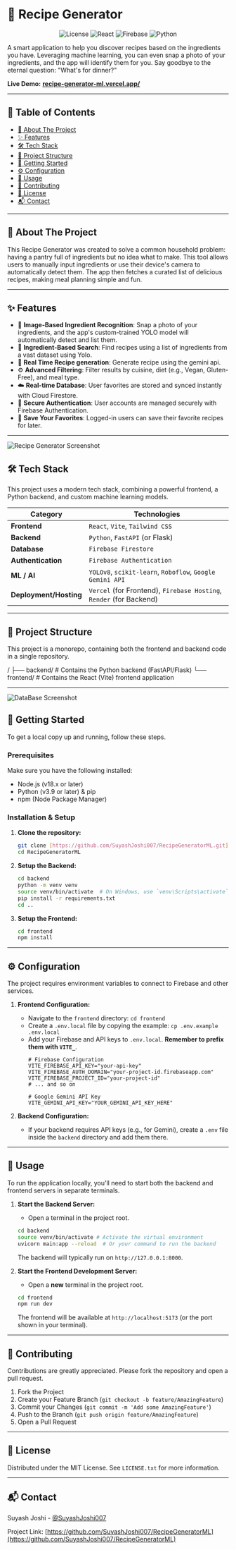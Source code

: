 
# 🍳 Recipe Generator

<p align="center">
  <img src="https://img.shields.io/badge/license-MIT-blue.svg" alt="License">
  <img src="https://img.shields.io/badge/React-20232A?style=for-the-badge&logo=react&logoColor=61DAFB" alt="React">
  <img src="https://img.shields.io/badge/Firebase-FFCA28?style=for-the-badge&logo=firebase&logoColor=black" alt="Firebase">
  <img src="https://img.shields.io/badge/Python-3776AB?style=for-the-badge&logo=python&logoColor=white" alt="Python">
</p>

A smart application to help you discover recipes based on the ingredients you have. Leveraging machine learning, you can even snap a photo of your ingredients, and the app will identify them for you. Say goodbye to the eternal question: "What's for dinner?"

**Live Demo:** [**recipe-generator-ml.vercel.app/**](recipe-generator-ml.vercel.app/)

---

## 📖 Table of Contents

- [📝 About The Project](#-about-the-project)
- [✨ Features](#-features)
- [🛠️ Tech Stack](#️-tech-stack)
- [📂 Project Structure](#-project-structure)
- [🚀 Getting Started](#-getting-started)
- [⚙️ Configuration](#️-configuration)
- [🧩 Usage](#-usage)
- [🤝 Contributing](#-contributing)
- [📄 License](#-license)
- [📬 Contact](#-contact)

---

## 📝 About The Project

This Recipe Generator was created to solve a common household problem: having a pantry full of ingredients but no idea what to make. This tool allows users to manually input ingredients or use their device's camera to automatically detect them. The app then fetches a curated list of delicious recipes, making meal planning simple and fun.

---

## ✨ Features

-   📸 **Image-Based Ingredient Recognition**: Snap a photo of your ingredients, and the app's custom-trained YOLO model will automatically detect and list them.
-   📝 **Ingredient-Based Search**: Find recipes using a list of ingredients from a vast dataset using Yolo.
-   💾 **Real Time Recipe generation**: Generate recipe using the gemini api.
-   ⚙️ **Advanced Filtering**: Filter results by cuisine, diet (e.g., Vegan, Gluten-Free), and meal type.
-   ☁️ **Real-time Database**: User favorites are stored and synced instantly with Cloud Firestore.
-   🔐 **Secure Authentication**: User accounts are managed securely with Firebase Authentication.
-   💾 **Save Your Favorites**: Logged-in users can save their favorite recipes for later.


---
![Recipe Generator Screenshot](./frontend/public/landingPage.png)

## 🛠️ Tech Stack


This project uses a modern tech stack, combining a powerful frontend, a Python backend, and custom machine learning models.

| Category                | Technologies                                                                          |
| ----------------------- | ------------------------------------------------------------------------------------- |
| **Frontend** | `React`, `Vite`, `Tailwind CSS`                                                       |
| **Backend** | `Python`, `FastAPI` (or Flask)                                                        |
| **Database** | `Firebase Firestore`                                                                  |
| **Authentication** | `Firebase Authentication`                                                             |
| **ML / AI** | `YOLOv8`, `scikit-learn`, `Roboflow`, `Google Gemini API`                              |
| **Deployment/Hosting** | `Vercel` (for Frontend), `Firebase Hosting`, `Render` (for Backend)                   |

---

## 📂 Project Structure

This project is a monorepo, containing both the frontend and backend code in a single repository.

/
├── backend/      # Contains the Python backend (FastAPI/Flask)
└── frontend/     # Contains the React (Vite) frontend application


---

![DataBase Screenshot](./frontend/public/database.png)

## 🚀 Getting Started

To get a local copy up and running, follow these steps.

### Prerequisites

Make sure you have the following installed:
- Node.js (v18.x or later)
- Python (v3.9 or later) & pip
- npm (Node Package Manager)

### Installation & Setup

1.  **Clone the repository:**
    ```bash
    git clone [https://github.com/SuyashJoshi007/RecipeGeneratorML.git](https://github.com/SuyashJoshi007/RecipeGeneratorML.git)
    cd RecipeGeneratorML
    ```

2.  **Setup the Backend:**
    ```bash
    cd backend
    python -m venv venv
    source venv/bin/activate  # On Windows, use `venv\Scripts\activate`
    pip install -r requirements.txt
    cd ..
    ```

3.  **Setup the Frontend:**
    ```bash
    cd frontend
    npm install
    ```

---

## ⚙️ Configuration

The project requires environment variables to connect to Firebase and other services.

1.  **Frontend Configuration:**
    - Navigate to the `frontend` directory: `cd frontend`
    - Create a `.env.local` file by copying the example: `cp .env.example .env.local`
    - Add your Firebase and API keys to `.env.local`. **Remember to prefix them with `VITE_`**.
      ```.env
      # Firebase Configuration
      VITE_FIREBASE_API_KEY="your-api-key"
      VITE_FIREBASE_AUTH_DOMAIN="your-project-id.firebaseapp.com"
      VITE_FIREBASE_PROJECT_ID="your-project-id"
      # ... and so on

      # Google Gemini API Key
      VITE_GEMINI_API_KEY="YOUR_GEMINI_API_KEY_HERE"
      ```

2.  **Backend Configuration:**
    - If your backend requires API keys (e.g., for Gemini), create a `.env` file inside the `backend` directory and add them there.

---

## 🧩 Usage

To run the application locally, you'll need to start both the backend and frontend servers in separate terminals.

1.  **Start the Backend Server:**
    - Open a terminal in the project root.
    ```bash
    cd backend
    source venv/bin/activate # Activate the virtual environment
    uvicorn main:app --reload  # Or your command to run the backend
    ```
    The backend will typically run on `http://127.0.0.1:8000`.

2.  **Start the Frontend Development Server:**
    - Open a **new** terminal in the project root.
    ```bash
    cd frontend
    npm run dev
    ```
    The frontend will be available at `http://localhost:5173` (or the port shown in your terminal).

---

## 🤝 Contributing

Contributions are greatly appreciated. Please fork the repository and open a pull request.

1.  Fork the Project
2.  Create your Feature Branch (`git checkout -b feature/AmazingFeature`)
3.  Commit your Changes (`git commit -m 'Add some AmazingFeature'`)
4.  Push to the Branch (`git push origin feature/AmazingFeature`)
5.  Open a Pull Request

---

## 📄 License

Distributed under the MIT License. See `LICENSE.txt` for more information.

---

## 📬 Contact

Suyash Joshi - [@SuyashJoshi007](https://github.com/SuyashJoshi007)

Project Link: [https://github.com/SuyashJoshi007/RecipeGeneratorML](https://github.com/SuyashJoshi007/RecipeGeneratorML)
